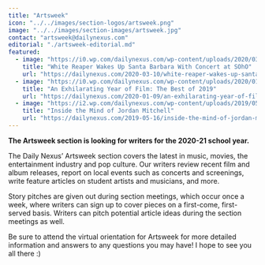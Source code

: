 ```yaml
---
title: "Artsweek"
icon: "../../images/section-logos/artsweek.png"
image: "../../images/section-images/artsweek.jpg"
contact: "artsweek@dailynexus.com"
editorial: "./artsweek-editorial.md"
featured:
  - image: "https://i0.wp.com/dailynexus.com/wp-content/uploads/2020/03/IMG-3256.jpg"
    title: "White Reaper Wakes Up Santa Barbara With Concert at SOhO"
    url: "https://dailynexus.com/2020-03-10/white-reaper-wakes-up-santa-barbara-with-concert-at-soho/"
  - image: "https://i0.wp.com/dailynexus.com/wp-content/uploads/2020/01/parasite.jpg"
    title: "An Exhilarating Year of Film: The Best of 2019"
    url: "https://dailynexus.com/2020-01-09/an-exhilarating-year-of-film-the-best-of-2019/"
  - image: "https://i2.wp.com/dailynexus.com/wp-content/uploads/2019/05/BOL_0655.jpg"
    title: "Inside the Mind of Jordan Mitchell"
    url: "https://dailynexus.com/2019-05-16/inside-the-mind-of-jordan-mitchell/"
---
```

**The Artsweek section is looking for writers for the 2020-21 school year.**

The Daily Nexus’ Artsweek section covers the latest in music, movies, the entertainment industry and pop culture. Our writers review recent film and album releases, report on local events such as concerts and screenings, write feature articles on student artists and musicians, and more. 

Story pitches are given out during section meetings, which occur once a week, where writers can sign up to cover pieces on a first-come, first-served basis. Writers can pitch potential article ideas during the section meetings as well. 

Be sure to attend the virtual orientation for Artsweek for more detailed information and answers to any questions you may have! I hope to see you all there :)
